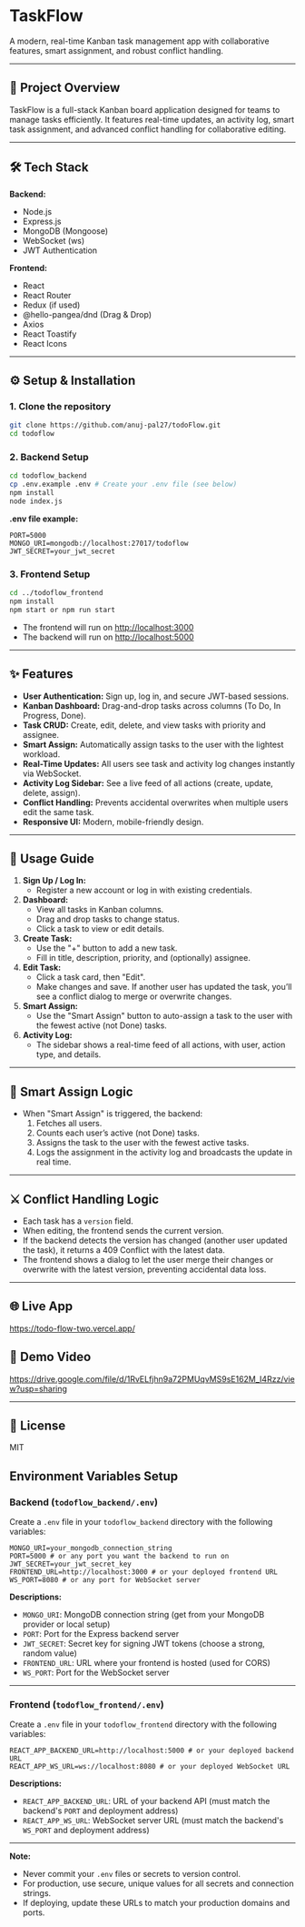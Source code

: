 # TaskFlow

A modern, real-time Kanban task management app with collaborative features, smart assignment, and robust conflict handling.

---

## 🚀 Project Overview
TaskFlow is a full-stack Kanban board application designed for teams to manage tasks efficiently. It features real-time updates, an activity log, smart task assignment, and advanced conflict handling for collaborative editing.

---

## 🛠️ Tech Stack

**Backend:**
- Node.js
- Express.js
- MongoDB (Mongoose)
- WebSocket (ws)
- JWT Authentication

**Frontend:**
- React
- React Router
- Redux (if used)
- @hello-pangea/dnd (Drag & Drop)
- Axios
- React Toastify
- React Icons

---

## ⚙️ Setup & Installation

### 1. Clone the repository
```bash
git clone https://github.com/anuj-pal27/todoFlow.git
cd todoflow
```

### 2. Backend Setup
```bash
cd todoflow_backend
cp .env.example .env # Create your .env file (see below)
npm install
node index.js
```

**.env file example:**
```
PORT=5000
MONGO_URI=mongodb://localhost:27017/todoflow
JWT_SECRET=your_jwt_secret
```

### 3. Frontend Setup
```bash
cd ../todoflow_frontend
npm install
npm start or npm run start
```

- The frontend will run on [http://localhost:3000](http://localhost:3000)
- The backend will run on [http://localhost:5000](http://localhost:5000)

---

## ✨ Features
- **User Authentication:** Sign up, log in, and secure JWT-based sessions.
- **Kanban Dashboard:** Drag-and-drop tasks across columns (To Do, In Progress, Done).
- **Task CRUD:** Create, edit, delete, and view tasks with priority and assignee.
- **Smart Assign:** Automatically assign tasks to the user with the lightest workload.
- **Real-Time Updates:** All users see task and activity log changes instantly via WebSocket.
- **Activity Log Sidebar:** See a live feed of all actions (create, update, delete, assign).
- **Conflict Handling:** Prevents accidental overwrites when multiple users edit the same task.
- **Responsive UI:** Modern, mobile-friendly design.

---

## 📝 Usage Guide
1. **Sign Up / Log In:**
   - Register a new account or log in with existing credentials.
2. **Dashboard:**
   - View all tasks in Kanban columns.
   - Drag and drop tasks to change status.
   - Click a task to view or edit details.
3. **Create Task:**
   - Use the "+" button to add a new task.
   - Fill in title, description, priority, and (optionally) assignee.
4. **Edit Task:**
   - Click a task card, then "Edit".
   - Make changes and save. If another user has updated the task, you’ll see a conflict dialog to merge or overwrite changes.
5. **Smart Assign:**
   - Use the "Smart Assign" button to auto-assign a task to the user with the fewest active (not Done) tasks.
6. **Activity Log:**
   - The sidebar shows a real-time feed of all actions, with user, action type, and details.

---

## 🤖 Smart Assign Logic
- When "Smart Assign" is triggered, the backend:
  1. Fetches all users.
  2. Counts each user’s active (not Done) tasks.
  3. Assigns the task to the user with the fewest active tasks.
  4. Logs the assignment in the activity log and broadcasts the update in real time.

---

## ⚔️ Conflict Handling Logic
- Each task has a `version` field.
- When editing, the frontend sends the current version.
- If the backend detects the version has changed (another user updated the task), it returns a 409 Conflict with the latest data.
- The frontend shows a dialog to let the user merge their changes or overwrite with the latest version, preventing accidental data loss.

---

## 🌐 Live App
https://todo-flow-two.vercel.app/ <!-- Replace # with your live app URL -->

## 🎥 Demo Video
https://drive.google.com/file/d/1RvELfjhn9a72PMUqvMS9sE162M_I4Rzz/view?usp=sharing <!-- Replace # with your demo video link -->

---

## 📄 License
MIT 

## Environment Variables Setup

### Backend (`todoflow_backend/.env`)
Create a `.env` file in your `todoflow_backend` directory with the following variables:

```
MONGO_URI=your_mongodb_connection_string
PORT=5000 # or any port you want the backend to run on
JWT_SECRET=your_jwt_secret_key
FRONTEND_URL=http://localhost:3000 # or your deployed frontend URL
WS_PORT=8080 # or any port for WebSocket server
```

**Descriptions:**
- `MONGO_URI`: MongoDB connection string (get from your MongoDB provider or local setup)
- `PORT`: Port for the Express backend server
- `JWT_SECRET`: Secret key for signing JWT tokens (choose a strong, random value)
- `FRONTEND_URL`: URL where your frontend is hosted (used for CORS)
- `WS_PORT`: Port for the WebSocket server

---

### Frontend (`todoflow_frontend/.env`)
Create a `.env` file in your `todoflow_frontend` directory with the following variables:

```
REACT_APP_BACKEND_URL=http://localhost:5000 # or your deployed backend URL
REACT_APP_WS_URL=ws://localhost:8080 # or your deployed WebSocket URL
```

**Descriptions:**
- `REACT_APP_BACKEND_URL`: URL of your backend API (must match the backend's `PORT` and deployment address)
- `REACT_APP_WS_URL`: WebSocket server URL (must match the backend's `WS_PORT` and deployment address)

---

**Note:**
- Never commit your `.env` files or secrets to version control.
- For production, use secure, unique values for all secrets and connection strings.
- If deploying, update these URLs to match your production domains and ports. 